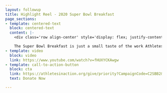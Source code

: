 ```yaml
---
layout: followup
title: Highlight Reel - 2020 Super Bowl Breakfast
page_sections:
- template: centered-text
  block: centered-text
  content: |-
    <div class='row align-center' style='display: flex; justify-content: center; padding: 8px 20px;'><h3>Highlight Reel <br />2020 Super Bowl Breakfast</h3></div>

    The Super Bowl Breakfast is just a small taste of the work Athletes in Action does on a daily basis. At big events, in locker rooms, on service trips, and by mentoring college athletes, we are dedicated to changing the world through the platform of sport.By making a tax-deductible gift today, you join us in the mission of helping athletes all around the world grow physically, mentally and spiritually!
- template: video
  block: video
  link: https://www.youtube.com/watch?v=fHUXYCKAwgw
- template: call-to-action-button
  block: cta
  link: https://athletesinaction.org/give/priority?CampaignCode=C2SBB2&cid=em-cru-aia-fcp_3_dm826763-v-20200212&grmpid=&utm_medium=email&utm_source=%5BProof%203%5D%20AIA%20SBB%202020%20-%20Tony%20Dungy%20-%202nd%20Email%20(FCP_3_DM826763)&utm_campaign=FCP_3_DM826763&deliveryName=FCP_3_DM826763#.XkQXY1JKjBI
  text: Donate Now

---
```

